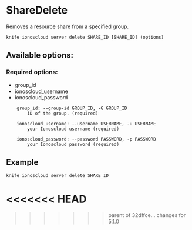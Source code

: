# ShareDelete

Removes a resource share from a specified group.

```text
knife ionoscloud server delete SHARE_ID [SHARE_ID] (options)
```

## Available options:

### Required options:

* group\_id
* ionoscloud\_username
* ionoscloud\_password

```text
    group_id: --group-id GROUP_ID, -G GROUP_ID
        iD of the group. (required)

    ionoscloud_username: --username USERNAME, -u USERNAME
        your Ionoscloud username (required)

    ionoscloud_password: --password PASSWORD, -p PASSWORD
        your Ionoscloud password (required)
```
## Example

```text
knife ionoscloud server delete SHARE_ID 
```
<<<<<<< HEAD
=======

>>>>>>> parent of 32dffce... changes for 5.1.0
